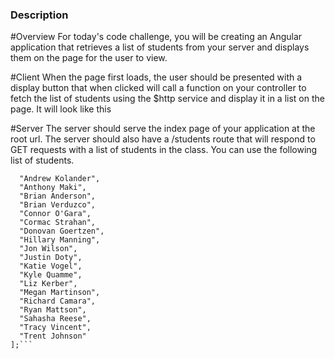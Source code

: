 ### Description

#Overview
For today's code challenge, you will be creating an Angular application that retrieves a list of students from your server and displays them on the page for the user to view.

#Client
When the page first loads, the user should be presented with a display button that when clicked will call a function on your controller to fetch the list of students using the $http service and display it in a list on the page. It will look like this

#Server
The server should serve the index page of your application at the root url. The server should also have a /students route that will respond to GET requests with a list of students in the class. You can use the following list of students.

```var students = [
  "Andrew Kolander",
  "Anthony Maki",
  "Brian Anderson",
  "Brian Verduzco",
  "Connor O'Gara",
  "Cormac Strahan",
  "Donovan Goertzen",
  "Hillary Manning",
  "Jon Wilson",
  "Justin Doty",
  "Katie Vogel",
  "Kyle Quamme",
  "Liz Kerber",
  "Megan Martinson",
  "Richard Camara",
  "Ryan Mattson",
  "Sahasha Reese",
  "Tracy Vincent",
  "Trent Johnson"
];```
